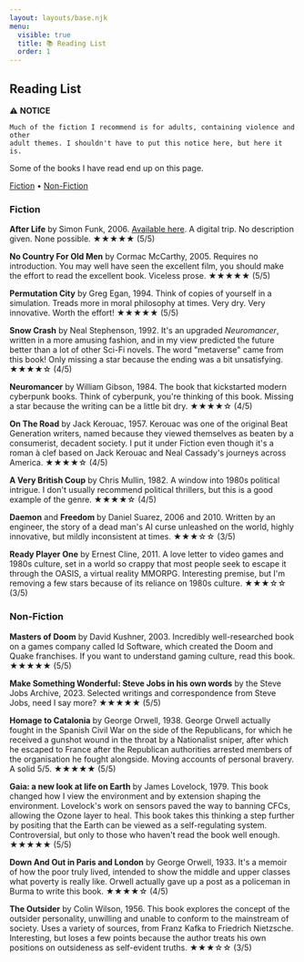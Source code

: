 ```yaml
---
layout: layouts/base.njk
menu:
  visible: true
  title: 📚 Reading List
  order: 1
---
```


## Reading List

<div class="notice">
    ⚠️ <b>NOTICE</b>

    Much of the fiction I recommend is for adults, containing violence and other
    adult themes. I shouldn't have to put this notice here, but here it is.
</div>

Some of the books I have read end up on this page.

<nav class="links-nav">
    <a href="#fiction">Fiction</a> &bull;
    <a href="#non-fiction">Non-Fiction</a>
</nav>

<h3 id="fiction">Fiction</h3>

**After Life** by Simon Funk, 2006. [Available
here](https://sifter.org/simon/AfterLife/index.html). A digital trip. No
description given. None possible. ★★★★★ (5/5)

**No Country For Old Men** by Cormac McCarthy, 2005. Requires no introduction.
You may well have seen the excellent film, you should make the effort to read
the excellent book. Viceless prose. ★★★★★ (5/5)

**Permutation City** by Greg Egan, 1994. Think of copies of yourself in a
simulation. Treads more in moral philosophy at times. Very dry. Very innovative.
Worth the effort! ★★★★★ (5/5)

**Snow Crash** by Neal Stephenson, 1992. It's an upgraded *Neuromancer*, written
in a more amusing fashion, and in my view predicted the future better than a lot
of other Sci-Fi novels. The word "metaverse" came from this book!
Only missing a star because the ending was a bit unsatisfying. ★★★★☆ (4/5)

**Neuromancer** by William Gibson, 1984. The book that kickstarted modern
cyberpunk books. Think of cyberpunk, you're thinking of this book.
Missing a star because the writing can be a little bit dry. ★★★★☆ (4/5)

**On The Road** by Jack Kerouac, 1957. Kerouac was one of the original Beat
Generation writers, named because they viewed themselves as beaten by a
consumerist, decadent society. I put it under Fiction even though it's a
roman à clef based on Jack Kerouac and Neal Cassady's journeys across America.
★★★★☆ (4/5)

**A Very British Coup** by Chris Mullin, 1982. A window into 1980s political
intrigue. I don't usually recommend political thrillers, but this is a good
example of the genre. ★★★★☆ (4/5)

**Daemon** and **Freedom** by Daniel Suarez, 2006 and 2010. Written by an
engineer, the story of a dead man's AI curse unleashed on the world, highly
innovative, but mildly inconsistent at times. ★★★☆☆ (3/5)

**Ready Player One** by Ernest Cline, 2011. A love letter to video games and
1980s culture, set in a world so crappy that most people seek to escape it
through the OASIS, a virtual reality MMORPG. Interesting premise, but I'm
removing a few stars because of its reliance on 1980s culture. ★★★☆☆ (3/5)

<h3 id="non-fiction">Non-Fiction</h3>

**Masters of Doom** by David Kushner, 2003. Incredibly well-researched book on a
games company called Id Software, which created the Doom and Quake franchises.
If you want to understand gaming culture, read this book. ★★★★★ (5/5)

**Make Something Wonderful: Steve Jobs in his own words** by the Steve Jobs
Archive, 2023. Selected writings and correspondence from Steve Jobs, need I say
more? ★★★★★ (5/5)

**Homage to Catalonia** by George Orwell, 1938. George Orwell actually fought in
the Spanish Civil War on the side of the Republicans, for which he received a
gunshot wound in the throat by a Nationalist sniper, after which he escaped to
France after the Republican authorities arrested members of the organisation he
fought alongside. Moving accounts of personal bravery. A solid 5/5. ★★★★★ (5/5)

**Gaia: a new look at life on Earth** by James Lovelock, 1979. This book changed
how I view the environment and by extension shaping the environment. Lovelock's
work on sensors paved the way to banning CFCs, allowing the Ozone layer to heal.
This book takes this thinking a step further by positing that the Earth can be
viewed as a self-regulating system. Controversial, but only to those who haven't
read the book well enough. ★★★★★ (5/5)

**Down And Out in Paris and London** by George Orwell, 1933. It's a memoir of
how the poor truly lived, intended to show the middle and upper classes what
poverty is really like. Orwell actually gave up a post as a policeman in Burma
to write this book. ★★★★☆ (4/5)

**The Outsider** by Colin Wilson, 1956. This book explores the concept of the
outsider personality, unwilling and unable to conform to the mainstream of
society. Uses a variety of sources, from Franz Kafka to Friedrich Nietzsche.
Interesting, but loses a few points because the author treats his own positions
on outsideness as self-evident truths. ★★★☆☆ (3/5)
